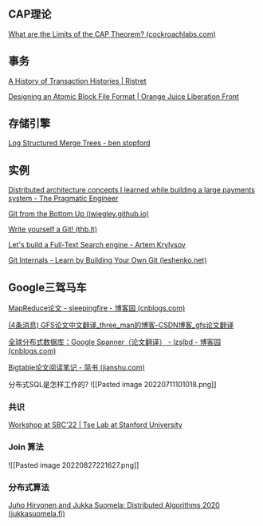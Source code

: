 ## CAP理论

[What are the Limits of the CAP Theorem? (cockroachlabs.com)](https://www.cockroachlabs.com/blog/limits-of-the-cap-theorem/)

## 事务

[A History of Transaction Histories | Ristret](https://ristret.com/s/f643zk/history_transaction_histories)

[Designing an Atomic Block File Format | Orange Juice Liberation Front](https://orangejuiceliberationfront.com/designing-an-atomic-block-file-format/)

## 存储引擎

[Log Structured Merge Trees - ben stopford](http://www.benstopford.com/2015/02/14/log-structured-merge-trees/)


## 实例

[Distributed architecture concepts I learned while building a large payments system - The Pragmatic Engineer](https://blog.pragmaticengineer.com/distributed-architecture-concepts-i-have-learned-while-building-payments-systems/)

[Git from the Bottom Up (jwiegley.github.io)](https://jwiegley.github.io/git-from-the-bottom-up/)

[Write yourself a Git! (thb.lt)](https://wyag.thb.lt/)

[Let's build a Full-Text Search engine - Artem Krylysov](https://artem.krylysov.com/blog/2020/07/28/lets-build-a-full-text-search-engine/)

[Git Internals - Learn by Building Your Own Git (leshenko.net)](https://www.leshenko.net/p/ugit/)


## Google三驾马车

[MapReduce论文 - sleepingfire - 博客园 (cnblogs.com)](https://www.cnblogs.com/sleepingfire/articles/2240639.html)

[(4条消息) GFS论文中文翻译_three_man的博客-CSDN博客_gfs论文翻译](https://blog.csdn.net/three_man/article/details/44408825)

[全球分布式数据库：Google Spanner（论文翻译） - lzslbd - 博客园 (cnblogs.com)](https://www.cnblogs.com/linbingdong/p/6388621.html)

[Bigtable论文阅读笔记 - 简书 (jianshu.com)](https://www.jianshu.com/p/52881714d786)

分布式SQL是怎样工作的?
![[Pasted image 20220711101018.png]]


### 共识

[Workshop at SBC'22 | Tse Lab at Stanford University](https://tselab.stanford.edu/workshop-sbc22/)



### Join 算法 

![[Pasted image 20220827221627.png]]



### 分布式算法

[Juho Hirvonen and Jukka Suomela: Distributed Algorithms 2020 (jukkasuomela.fi)](https://jukkasuomela.fi/da2020/)